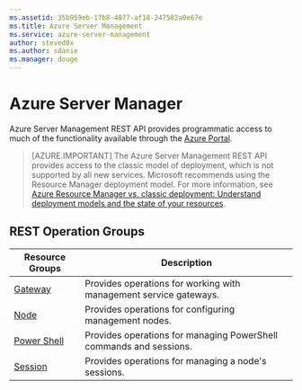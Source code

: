 ```yaml
---
ms.assetid: 35b959eb-17b8-4877-af18-247582a0e67e
ms.title: Azure Server Management
ms.service: azure-server-management
author: steved0x
ms.author: sdanie
ms.manager: douge
---
```



# Azure Server Manager

Azure Server Management REST API provides programmatic access to much of the functionality available through the [Azure Portal](https://portal.azure.com).

>[AZURE.IMPORTANT] The Azure Server Management REST API provides access to the classic model of deployment, which is not supported by all new services. Microsoft recommends using the Resource Manager deployment model. For more information, see [Azure Resource Manager vs. classic deployment: Understand deployment models and the state of your resources](https://azure.microsoft.com/en-us/documentation/articles/resource-manager-deployment-model/).

## REST Operation Groups

| Resource Groups             | Description                                                        |
|-----------------------------|--------------------------------------------------------------------|
| [Gateway](./gateway)        | Provides operations for working with management service gateways.  |
| [Node](./node)              | Provides operations for configuring management nodes.              |
| [Power Shell](./powershell) | Provides operations for managing PowerShell commands and sessions. |
| [Session](./session)        | Provides operations for managing a node's sessions.                |


